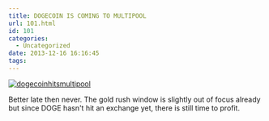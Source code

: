 ```yaml
---
title: DOGECOIN IS COMING TO MULTIPOOL
url: 101.html
id: 101
categories:
  - Uncategorized
date: 2013-12-16 16:16:45
tags:
---
```


[![dogecoinhitsmultipool](/wp-content/uploads/2013/12/dogecoinhitsmultipool-300x152.png)](/wp-content/uploads/2013/12/dogecoinhitsmultipool.png)

Better late then never. The gold rush window is slightly out of focus already but since DOGE hasn't hit an exchange yet, there is still time to profit.